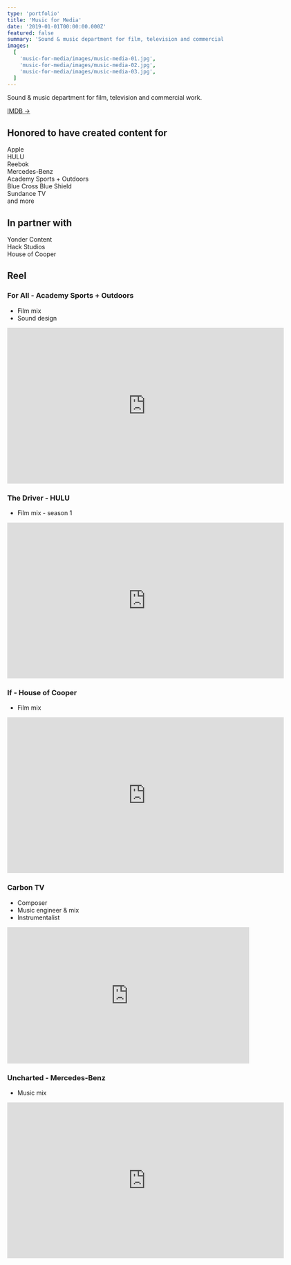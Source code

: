 ```yaml
---
type: 'portfolio'
title: 'Music for Media'
date: '2019-01-01T00:00:00.000Z'
featured: false
summary: 'Sound & music department for film, television and commercial work.'
images:
  [
    'music-for-media/images/music-media-01.jpg',
    'music-for-media/images/music-media-02.jpg',
    'music-for-media/images/music-media-03.jpg',
  ]
---
```


Sound & music department for film, television and commercial work.

[IMDB →](https://www.imdb.com/name/nm9906654/)

## Honored to have created content for

Apple<br>
HULU<br>
Reebok<br>
Mercedes-Benz<br>
Academy Sports + Outdoors<br>
Blue Cross Blue Shield<br>
Sundance TV<br>
and more

## In partner with

Yonder Content<br>
Hack Studios<br>
House of Cooper<br>

## Reel

### For All - Academy Sports + Outdoors

- Film mix
- Sound design

<iframe src="https://player.vimeo.com/video/225121038?title=0&byline=0&portrait=0" width="640" height="360" frameborder="0" allow="autoplay; fullscreen" allowfullscreen></iframe>

### The Driver - HULU

- Film mix - season 1

<iframe src="https://player.vimeo.com/video/236454995?color=008f8f&title=0&byline=0&portrait=0" width="640" height="360" frameborder="0" allow="autoplay; fullscreen" allowfullscreen></iframe>

### If - House of Cooper

- Film mix

<iframe src="https://player.vimeo.com/video/208350354?color=008f8f&title=0&byline=0&portrait=0" width="640" height="360" frameborder="0" allow="autoplay; fullscreen" allowfullscreen></iframe>

### Carbon TV

- Composer
- Music engineer & mix
- Instrumentalist

<iframe width="560" height="315" src="https://www.youtube-nocookie.com/embed/1DDAFUg14M0" frameborder="0" allow="accelerometer; autoplay; encrypted-media; gyroscope; picture-in-picture" allowfullscreen></iframe>

### Uncharted - Mercedes-Benz

- Music mix

<iframe src="https://player.vimeo.com/video/181812872?color=ffffff&title=0&byline=0&portrait=0" width="640" height="360" frameborder="0" allow="autoplay; fullscreen" allowfullscreen></iframe>
